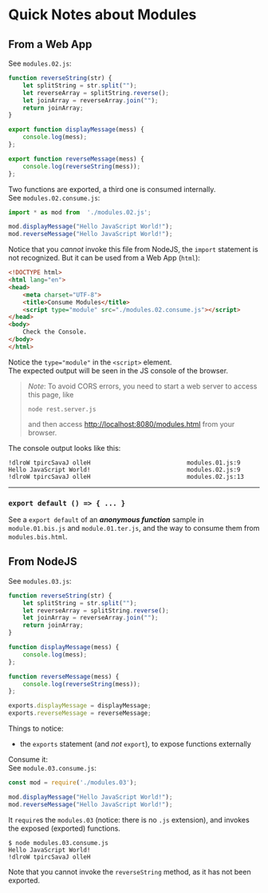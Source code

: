 # Quick Notes about Modules

## From a Web App
See `modules.02.js`:
```javascript
function reverseString(str) {
    let splitString = str.split("");
    let reverseArray = splitString.reverse();
    let joinArray = reverseArray.join("");
    return joinArray;
}

export function displayMessage(mess) {
	console.log(mess);
};

export function reverseMessage(mess) {
	console.log(reverseString(mess));
};
```
Two functions are exported, a third one is consumed internally.  
See `modules.02.consume.js`:
```javascript
import * as mod from  './modules.02.js';

mod.displayMessage("Hello JavaScript World!");
mod.reverseMessage("Hello JavaScript World!");
```
Notice that you _cannot_ invoke this file from NodeJS, the `import` statement is not recognized.
But it can be used from a Web App (`html`):
```html
<!DOCTYPE html>
<html lang="en">
<head>
    <meta charset="UTF-8">
    <title>Consume Modules</title>
    <script type="module" src="./modules.02.consume.js"></script>
</head>
<body>
    Check the Console.
</body>
</html>
```
Notice the `type="module"` in the `<script>` element.   
The expected output will be seen in the JS console of the browser. 
> _Note_: To avoid CORS errors, you need to start a web server to access this page, like 
> ```
> node rest.server.js
> ```
> and then access <http://localhost:8080/modules.html> from your browser.

The console output looks like this:
```
!dlroW tpircSavaJ olleH                           modules.01.js:9 
Hello JavaScript World!                           modules.02.js:9 
!dlroW tpircSavaJ olleH                           modules.02.js:13
```
---
### `export default () => { ... }`
See a `export default` of an _**anonymous function**_ sample in
`module.01.bis.js` and `module.01.ter.js`, and the way to consume them
from `modules.bis.html`.

## From NodeJS
See `modules.03.js`:
```javascript
function reverseString(str) {
    let splitString = str.split("");
    let reverseArray = splitString.reverse();
    let joinArray = reverseArray.join("");
    return joinArray;
}

function displayMessage(mess) {
	console.log(mess);
};

function reverseMessage(mess) {
	console.log(reverseString(mess));
};

exports.displayMessage = displayMessage;
exports.reverseMessage = reverseMessage;
```

Things to notice:  
- the `exports` statement (and _not_ `export`), to expose functions externally

Consume it:  
See `module.03.consume.js`:
```javascript
const mod = require('./modules.03');

mod.displayMessage("Hello JavaScript World!");
mod.reverseMessage("Hello JavaScript World!");
```
It `require`s the `modules.03` (notice: there is no `.js` extension), and invokes the exposed (exported)
functions.

```
$ node modules.03.consume.js 
Hello JavaScript World!
!dlroW tpircSavaJ olleH
```

Note that you cannot invoke the `reverseString` method, as it has not been exported.